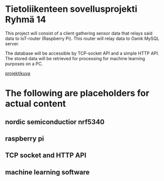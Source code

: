# Tietoliikenteen sovellusprojekti Ryhmä 14

This project will consist of a client gathering sensor data that relays said data to IoT-router (Raspberry Pi). This router will relay data to Oamk MySQL server.

The database will be accessible by TCP-socket API and a simple HTTP API. The stored data will be retrieved for processing for machine learning purposes on a PC.

[projektikuva](https://github.com/matiasKoo/sovellusprojektiR14/blob/main/pictures/tietoliikenneprojekti%20kaavio.drawio.png)

# The following are placeholders for actual content

## nordic semiconductior nrf5340

## raspberry pi

## TCP socket and HTTP API

## machine learning software
